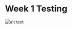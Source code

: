 # Week 1 Testing
![alt text](https://github.com/s00188563/OSDWeek1/master/screenshots/Screenshot1?raw=true)

